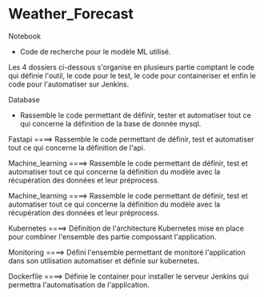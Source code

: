 # Weather_Forecast  

Notebook  
* Code de recherche pour le modèle ML utilisé.  
  
Les 4 dossiers ci-dessous s'organise en plusieurs partie comptant le code qui définie l'outil, le code pour le test, le code pour containeriser et enfin le code pour l'automatiser sur Jenkins.  
  
Database
* Rassemble le code permettant de définir, tester et automatiser tout ce qui concerne la définition de la base de donnée mysql.  

Fastapi
    ====> Rassemble le code permettant de définir, test et automatiser tout ce qui concerne la définition de l'api.

Machine_learning
    ====> Rassemble le code permettant de définir, test et automatiser tout ce qui concerne la définition du modèle avec la récupération des données et leur préprocess.

Machine_learning
    ====> Rassemble le code permettant de définir, test et automatiser tout ce qui concerne la définition du modèle avec la récupération des données et leur préprocess.


Kubernetes
    ====> Définition de l'architecture Kubernetes mise en place pour combiner l'ensemble des partie compossant l'application.

Monitoring
    ====> Défini l'ensemble permettant de monitoré l'application dans son utilisation automatiser et définie sur kubernetes.

Dockerfile
    ====> Définie le container pour installer le serveur Jenkins qui permettra l'automatisation de l'application.
